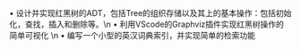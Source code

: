 • 设计并实现红黑树的ADT，包括Tree的组织存储以及其上的基本操作：包括初始化，查找，插入和删除等。\n
• 利用VScode的Graphviz插件实现红黑树操作的简单可视化 \n
• 编写一个小型的英汉词典索引，并实现简单的检索功能
